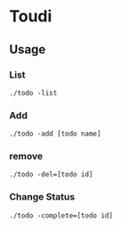 # Toudi

## Usage

### List
```
./todo -list
```

### Add
```
./todo -add [todo name]
```

### remove
```
./todo -del=[todo id]
```

### Change Status
```
./todo -complete=[todo id]
```